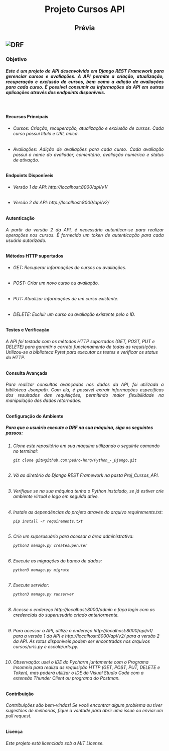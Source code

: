 <h1 align="center"> Projeto Cursos API</h1>

<h2 align="center"> Prévia <h2>

![DRF](https://github.com/pedro-hnrq/Python_-_Django/assets/74242717/c7dff0fd-c827-4755-87f7-71350d6d9c6d)

  
  
<h3>Objetivo</h3>

<h5 align="justify">Este é um projeto de API desenvolvido em Django REST Framework para gerenciar cursos e avaliações. A API permite a criação, atualização, recuperação e exclusão de cursos, bem como a adição de avaliações para cada curso. É possível consumir as informações da API em outras aplicações através dos endpoints disponíveis.</h5>
<br>
<h4>Recursos Principais</h4>
<ul>
<h6 align="justify"><li>Cursos: Criação, recuperação, atualização e exclusão de cursos. Cada curso possui título e URL única.</li></h6>
<h6 align="justify"><li>Avaliações: Adição de avaliações para cada curso. Cada avaliação possui o nome do avaliador, comentário, avaliação numérica e status de ativação.</li></h6>
</ul>

<h4>Endpoints Disponíveis</h4>
<ul>
<h6><li>Versão 1 da API: http://localhost:8000/api/v1/</li></h6>
<h6><li>Versão 2 da API: http://localhost:8000/api/v2/</li></h6>
</ul>

<h4>Autenticação</h4>
<h6 align="justify">A partir da versão 2 da API, é necessário autenticar-se para realizar operações nos cursos. É fornecido um token de autenticação para cada usuário autorizado.</h6>

<h4>Métodos HTTP suportados</h4>
<ul>
<h6><li>GET: Recuperar informações de cursos ou avaliações.</li></h6>
<h6><li>POST: Criar um novo curso ou avaliação.</li></h6>
<h6><li>PUT: Atualizar informações de um curso existente.</li></h6>
<h6><li>DELETE: Excluir um curso ou avaliação existente pelo o ID.</li></h6>

</ul>

<h4>Testes e Verificação</h4>

<h6>A API foi testada com os métodos HTTP suportados (GET, POST, PUT e DELETE) para garantir o correto funcionamento de todas as requisições. Utilizou-se a biblioteca Pytet para executar os testes e verificar os status do HTTP.</h6>

<h4>Consulta Avançada</h4>

<h6 align="justify">Para realizar consultas avançadas nos dados da API, foi utilizada a biblioteca Jsonpath. Com ela, é possível extrair informações específicas dos resultados das requisições, permitindo maior flexibilidade na manipulação dos dados retornados.</h6>



<h4>Configuração do Ambiente</h4>
  <h5>Para que o usuário execute o DRF na sua máquina, siga os seguintes passos:</h5>
  
<ol>
<h6><li>Clone este repositório em sua máquina utilizando o seguinte comando no terminal: 
 
```
git clone git@github.com:pedro-hnrq/Python_-_Django.git
```  
</li></h6>   
 <h6><li>Vá ao diretório do Django REST Framework na pasta Proj_Cursos_API.</li></h6>
    
 <h6 align="justify"><li>Verifique se na sua máquina tenha o Python instalado, se já estiver crie ambiente virtual e logo em seguida ative. </li></h6>
  
<h6><li>Instale as dependências do projeto através do arquivo requirements.txt: 
  
```
pip install -r requirements.txt
```
</li></h6>
<h6><li>Crie um superusuário para acessar a área administrativa:
  
```
python3 manage.py createsuperuser
```
</li></h6>  
<h6><li>Execute as migrações do banco de dados:
  
```
python3 manage.py migrate
```
</li></h6>  
<h6><li>Execute servidor:  
  
```
python3 manage.py runserver
```
</li></h6>  
<h6><li>Acesse o endereço http://localhost:8000/admin e faça login com as credenciais do superusuário criado anteriormente.</li></h6>
  
<h6><li>Para acessar a API, utilize o endereço http://localhost:8000/api/v1/ para a versão 1 da API e http://localhost:8000/api/v2/ para a versão 2 da API. As rotas disponíveis podem ser encontradas nos arquivos cursos/urls.py e escola/urls.py.</li></h6> 
  
<h6><li>Observação: usei o IDE do Pycharm juntamente com o Programa Insomnia para realiza as requisição HTTP (GET, POST, PUT, DELETE e Token), mas poderá utilizar o IDE do Visual Studio Code com a extensão Thunder Client ou programa do Postman.</li></h6>
</ol>


<h4>Contribuição</h4>

<h6>Contribuições são bem-vindas! Se você encontrar algum problema ou tiver sugestões de melhorias, fique à vontade para abrir uma issue ou enviar um pull request.</h6>

<h4>Licença</h4>

<h6>Este projeto está licenciado sob a MIT License.</h6>